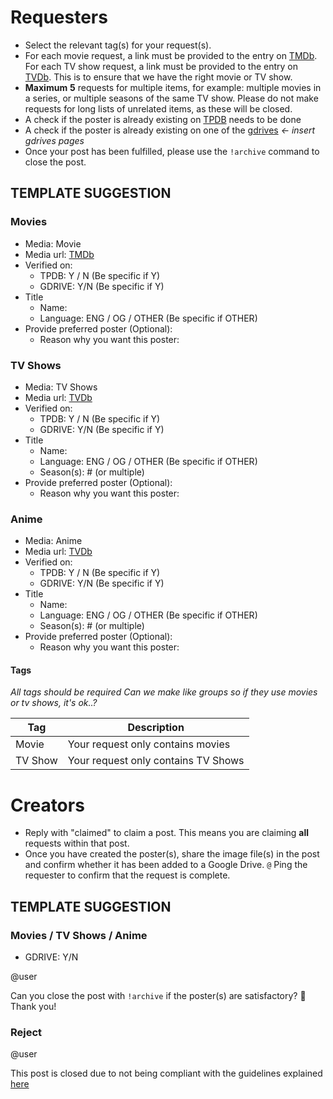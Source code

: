 # Requesters

- Select the relevant tag(s) for your request(s).
- For each movie request, a link must be provided to the entry on [TMDb](https://www.themoviedb.org). For each TV show request, a link must be provided to the entry on [TVDb](https://www.thetvdb.com). This is to ensure that we have the right movie or TV show. 
- **Maximum** **5** requests for multiple items, for example: multiple movies in a series, or multiple seasons of the same TV show. Please do not make requests for long lists of unrelated items, as these will be closed.
- A check if the poster is already existing on [TPDB](https://theposterdb.com) needs to be done
- A check if the poster is already existing on one of the [gdrives]() *<- insert gdrives pages*
- Once your post has been fulfilled, please use the `!archive` command to close the post.

## TEMPLATE SUGGESTION

### Movies

* Media: Movie
* Media url: [TMDb](https://www.themoviedb.org)
* Verified on:
  * TPDB: Y / N (Be specific if Y)
  * GDRIVE: Y/N (Be specific if Y)
* Title
  * Name: 
  * Language: ENG / OG / OTHER (Be specific if OTHER)
* Provide preferred poster (Optional):
  * Reason why you want this poster: 

### TV Shows

* Media: TV Shows
* Media url: [TVDb](https://www.thetvdb.com) 
* Verified on:
  * TPDB: Y / N (Be specific if Y)
  * GDRIVE: Y/N (Be specific if Y)
* Title
  * Name: 
  * Language: ENG / OG / OTHER (Be specific if OTHER)
  * Season(s): # (or multiple)
* Provide preferred poster (Optional):
  * Reason why you want this poster:

### Anime

* Media: Anime
* Media url: [TVDb](https://www.thetvdb.com) 
* Verified on:
  * TPDB: Y / N (Be specific if Y)
  * GDRIVE: Y/N (Be specific if Y)
* Title
  * Name: 
  * Language: ENG / OG / OTHER (Be specific if OTHER)
  * Season(s): # (or multiple)
* Provide preferred poster (Optional):
  * Reason why you want this poster:

#### Tags
*All tags should be required* 
*Can we make like groups so if they use movies or tv shows, it's ok..?*

|Tag|Description|
|---|---|
|Movie|Your request only contains movies|
|TV Show|Your request only contains TV Shows|


# Creators

- Reply with "claimed" to claim a post. This means you are claiming **all** requests within that post.
- Once you have created the poster(s), share the image file(s) in the post and confirm whether it has been added to a Google Drive. `@` Ping the requester to confirm that the request is complete.

## TEMPLATE SUGGESTION

### Movies / TV Shows / Anime

* GDRIVE: Y/N

@user

Can you close the post with `!archive` if the poster(s) are satisfactory? 🙏  Thank you!

### Reject

@user

This post is closed due to not being compliant with the guidelines explained [here](insertlinktosomewhere)
